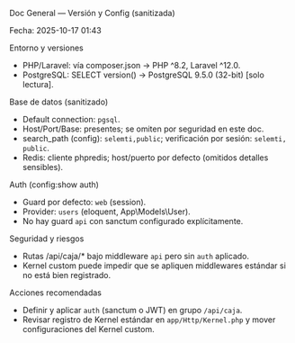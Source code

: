 Doc General — Versión y Config (sanitizada)

Fecha: 2025-10-17 01:43

Entorno y versiones
- PHP/Laravel: vía composer.json → PHP ^8.2, Laravel ^12.0.
- PostgreSQL: SELECT version() → PostgreSQL 9.5.0 (32-bit) [solo lectura].

Base de datos (sanitizado)
- Default connection: `pgsql`.
- Host/Port/Base: presentes; se omiten por seguridad en este doc.
- search_path (config): `selemti,public`; verificación por sesión: `selemti, public`.
- Redis: cliente phpredis; host/puerto por defecto (omitidos detalles sensibles).

Auth (config:show auth)
- Guard por defecto: `web` (session).
- Provider: `users` (eloquent, App\Models\User).
- No hay guard `api` con sanctum configurado explícitamente.

Seguridad y riesgos
- Rutas /api/caja/* bajo middleware `api` pero sin `auth` aplicado.
- Kernel custom puede impedir que se apliquen middlewares estándar si no está bien registrado.

Acciones recomendadas
- Definir y aplicar `auth` (sanctum o JWT) en grupo `/api/caja`.
- Revisar registro de Kernel estándar en `app/Http/Kernel.php` y mover configuraciones del Kernel custom.

